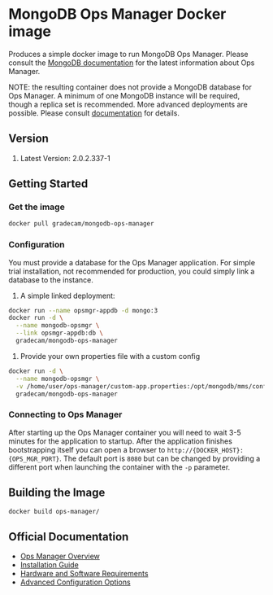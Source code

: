 # MongoDB Ops Manager Docker image

Produces a simple docker image to run MongoDB Ops Manager. Please consult the [MongoDB documentation](https://docs.opsmanager.mongodb.com/current/)
for the latest information about Ops Manager.

NOTE: the resulting container does not provide a MongoDB database for Ops Manager. A minimum
of one MongoDB instance will be required, though a replica set is recommended. More advanced
deployments are possible. Please consult [documentation](#official-documentation) for details.

## Version

1. Latest Version: 2.0.2.337-1

## Getting Started

### Get the image

```bash
docker pull gradecam/mongodb-ops-manager
```

### Configuration

You must provide a database for the Ops Manager application. For simple trial installation, not recommended for production,
you could simply link a database to the instance.

1. A simple linked deployment:
```bash
docker run --name opsmgr-appdb -d mongo:3
docker run -d \
  --name mongodb-opsmgr \
  --link opsmgr-appdb:db \
  gradecam/mongodb-ops-manager
```
1. Provide your own properties file with a custom config
```bash
docker run -d \
  --name mongodb-opsmgr \
  -v /home/user/ops-manager/custom-app.properties:/opt/mongodb/mms/conf/conf-mms.properties \
  gradecam/mongodb-ops-manager
```

### Connecting to Ops Manager

After starting up the Ops Manager container you will need to wait 3-5 minutes for the application to startup.
After the application finishes bootstrapping itself you can open a browser to `http://{DOCKER_HOST}:{OPS_MGR_PORT}`.
The default port is `8080` but can be changed by providing a different port when launching the container with the `-p` parameter.

## Building the Image

```bash
docker build ops-manager/
```

## Official Documentation
- [Ops Manager Overview](https://docs.opsmanager.mongodb.com/current/application/)
- [Installation Guide](https://docs.opsmanager.mongodb.com/current/installation/)
- [Hardware and Software Requirements](https://docs.opsmanager.mongodb.com/current/core/requirements/)
- [Advanced Configuration Options](https://docs.opsmanager.mongodb.com/current/tutorial/nav/advanced-deployments/)
